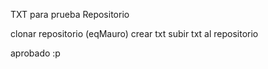 TXT para prueba Repositorio

clonar repositorio (eqMauro)
crear txt
subir txt al repositorio

aprobado :p
